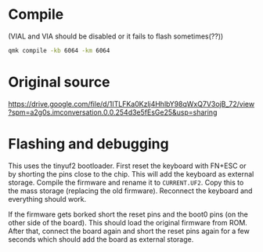 # Compile

(VIAL and VIA should be disabled or it fails to flash sometimes(??))

```sh
qmk compile -kb 6064 -km 6064
```

# Original source

https://drive.google.com/file/d/1ITLFKa0Kzlj4HhlbY98qWxQ7V3ojB_72/view?spm=a2g0s.imconversation.0.0.254d3e5fEsGe25&usp=sharing


# Flashing and debugging

This uses the tinyuf2 bootloader. First reset the keyboard with FN+ESC or by
shorting the pins close to the chip. This will add the keyboard as external
storage. Compile the firmware and rename it to `CURRENT.UF2`. Copy this to the
mass storage (replacing the old firmware). Reconnect the keyboard and everything
should work.

If the firmware gets borked short the reset pins and the boot0 pins (on the
other side of the board). This should load the original firmware from ROM. After
that, connect the board again and short the reset pins again for a few seconds
which should add the board as external storage.
